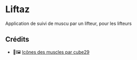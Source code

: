 # Liftaz

Application de suivi de muscu par un lifteur, pour les lifteurs

## Crédits

- 💪🖼️ [Icônes des muscles par cube29](https://www.flaticon.com/authors/cube29)